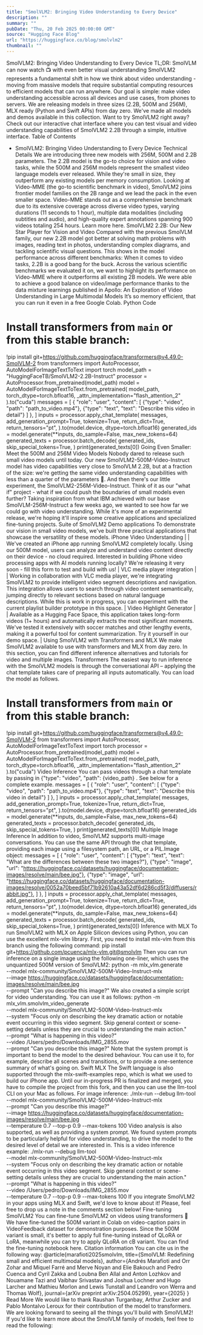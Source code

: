 ```yaml
---
title: "SmolVLM2: Bringing Video Understanding to Every Device"
description: ""
summary: ""
pubDate: "Thu, 20 Feb 2025 00:00:00 GMT"
source: "Hugging Face Blog"
url: "https://huggingface.co/blog/smolvlm2"
thumbnail: ""
---
```


SmolVLM2: Bringing Video Understanding to Every Device
TL;DR: SmolVLM can now watch 📺 with even better visual understanding
SmolVLM2 represents a fundamental shift in how we think about video understanding - moving from massive models that require substantial computing resources to efficient models that can run anywhere. Our goal is simple: make video understanding accessible across all devices and use cases, from phones to servers.
We are releasing models in three sizes (2.2B, 500M and 256M), MLX ready (Python and Swift APIs) from day zero. We've made all models and demos available in this collection.
Want to try SmolVLM2 right away? Check out our interactive chat interface where you can test visual and video understanding capabilities of SmolVLM2 2.2B through a simple, intuitive interface.
Table of Contents
- SmolVLM2: Bringing Video Understanding to Every Device
Technical Details
We are introducing three new models with 256M, 500M and 2.2B parameters. The 2.2B model is the go-to choice for vision and video tasks, while the 500M and 256M models represent the smallest video language models ever released.
While they're small in size, they outperform any existing models per memory consumption. Looking at Video-MME (the go-to scientific benchmark in video), SmolVLM2 joins frontier model families on the 2B range and we lead the pack in the even smaller space.
Video-MME stands out as a comprehensive benchmark due to its extensive coverage across diverse video types, varying durations (11 seconds to 1 hour), multiple data modalities (including subtitles and audio), and high-quality expert annotations spanning 900 videos totaling 254 hours. Learn more here.
SmolVLM2 2.2B: Our New Star Player for Vision and Video
Compared with the previous SmolVLM family, our new 2.2B model got better at solving math problems with images, reading text in photos, understanding complex diagrams, and tackling scientific visual questions. This shows in the model performance across different benchmarks:
When it comes to video tasks, 2.2B is a good bang for the buck. Across the various scientific benchmarks we evaluated it on, we want to highlight its performance on Video-MME where it outperforms all existing 2B models.
We were able to achieve a good balance on video/image performance thanks to the data mixture learnings published in Apollo: An Exploration of Video Understanding in Large Multimodal Models
It’s so memory efficient, that you can run it even in a free Google Colab.
Python Code
# Install transformers from `main` or from this stable branch:
!pip install git+https://github.com/huggingface/transformers@v4.49.0-SmolVLM-2
from transformers import AutoProcessor, AutoModelForImageTextToText
import torch
model_path = "HuggingFaceTB/SmolVLM2-2.2B-Instruct"
processor = AutoProcessor.from_pretrained(model_path)
model = AutoModelForImageTextToText.from_pretrained(
model_path,
torch_dtype=torch.bfloat16,
_attn_implementation="flash_attention_2"
).to("cuda")
messages = [
{
"role": "user",
"content": [
{"type": "video", "path": "path_to_video.mp4"},
{"type": "text", "text": "Describe this video in detail"}
]
},
]
inputs = processor.apply_chat_template(
messages,
add_generation_prompt=True,
tokenize=True,
return_dict=True,
return_tensors="pt",
).to(model.device, dtype=torch.bfloat16)
generated_ids = model.generate(**inputs, do_sample=False, max_new_tokens=64)
generated_texts = processor.batch_decode(
generated_ids,
skip_special_tokens=True,
)
print(generated_texts[0])
Going Even Smaller: Meet the 500M and 256M Video Models
Nobody dared to release such small video models until today.
Our new SmolVLM2-500M-Video-Instruct model has video capabilities very close to SmolVLM 2.2B, but at a fraction of the size: we're getting the same video understanding capabilities with less than a quarter of the parameters 🤯.
And then there's our little experiment, the SmolVLM2-256M-Video-Instruct. Think of it as our "what if" project - what if we could push the boundaries of small models even further? Taking inspiration from what IBM achieved with our base SmolVLM-256M-Instruct a few weeks ago, we wanted to see how far we could go with video understanding. While it's more of an experimental release, we're hoping it'll inspire some creative applications and specialized fine-tuning projects.
Suite of SmolVLM2 Demo applications
To demonstrate our vision in small video models, we've built three practical applications that showcase the versatility of these models.
iPhone Video Understanding
|
|
We've created an iPhone app running SmolVLM2 completely locally. Using our 500M model, users can analyze and understand video content directly on their device - no cloud required. Interested in building iPhone video processing apps with AI models running locally? We're releasing it very soon - fill this form to test and build with us! |
VLC media player integration
|
|
Working in collaboration with VLC media player, we're integrating SmolVLM2 to provide intelligent video segment descriptions and navigation. This integration allows users to search through video content semantically, jumping directly to relevant sections based on natural language descriptions. While this is work in progress, you can experiment with the current playlist builder prototype in this space. |
Video Highlight Generator
|
|
Available as a Hugging Face Space, this application takes long-form videos (1+ hours) and automatically extracts the most significant moments. We've tested it extensively with soccer matches and other lengthy events, making it a powerful tool for content summarization. Try it yourself in our demo space. |
Using SmolVLM2 with Transformers and MLX
We make SmolVLM2 available to use with transformers and MLX from day zero. In this section, you can find different inference alternatives and tutorials for video and multiple images.
Transformers
The easiest way to run inference with the SmolVLM2 models is through the conversational API – applying the chat template takes care of preparing all inputs automatically.
You can load the model as follows.
# Install transformers from `main` or from this stable branch:
!pip install git+https://github.com/huggingface/transformers@v4.49.0-SmolVLM-2
from transformers import AutoProcessor, AutoModelForImageTextToText
import torch
processor = AutoProcessor.from_pretrained(model_path)
model = AutoModelForImageTextToText.from_pretrained(
model_path,
torch_dtype=torch.bfloat16,
_attn_implementation="flash_attention_2"
).to("cuda")
Video Inference
You can pass videos through a chat template by passing in {"type": "video", "path": {video_path}
. See below for a complete example.
messages = [
{
"role": "user",
"content": [
{"type": "video", "path": "path_to_video.mp4"},
{"type": "text", "text": "Describe this video in detail"}
]
},
]
inputs = processor.apply_chat_template(
messages,
add_generation_prompt=True,
tokenize=True,
return_dict=True,
return_tensors="pt",
).to(model.device, dtype=torch.bfloat16)
generated_ids = model.generate(**inputs, do_sample=False, max_new_tokens=64)
generated_texts = processor.batch_decode(
generated_ids,
skip_special_tokens=True,
)
print(generated_texts[0])
Multiple Image Inference
In addition to video, SmolVLM2 supports multi-image conversations. You can use the same API through the chat template, providing each image using a filesystem path, an URL, or a PIL.Image
object:
messages = [
{
"role": "user",
"content": [
{"type": "text", "text": "What are the differences between these two images?"},
{"type": "image", "url": "https://huggingface.co/datasets/huggingface/documentation-images/resolve/main/bee.jpg"},
{"type": "image", "url": "https://huggingface.co/datasets/huggingface/documentation-images/resolve/0052a70beed5bf71b92610a43a52df6d286cd5f3/diffusers/rabbit.jpg"},
]
},
]
inputs = processor.apply_chat_template(
messages,
add_generation_prompt=True,
tokenize=True,
return_dict=True,
return_tensors="pt",
).to(model.device, dtype=torch.bfloat16)
generated_ids = model.generate(**inputs, do_sample=False, max_new_tokens=64)
generated_texts = processor.batch_decode(
generated_ids,
skip_special_tokens=True,
)
print(generated_texts[0])
Inference with MLX
To run SmolVLM2 with MLX on Apple Silicon devices using Python, you can use the excellent mlx-vlm library.
First, you need to install mlx-vlm
from this branch using the following command:
pip install git+https://github.com/pcuenca/mlx-vlm.git@smolvlm
Then you can run inference on a single image using the following one-liner, which uses the unquantized 500M version of SmolVLM2:
python -m mlx_vlm.generate \
--model mlx-community/SmolVLM2-500M-Video-Instruct-mlx \
--image https://huggingface.co/datasets/huggingface/documentation-images/resolve/main/bee.jpg \
--prompt "Can you describe this image?"
We also created a simple script for video understanding. You can use it as follows:
python -m mlx_vlm.smolvlm_video_generate \
--model mlx-community/SmolVLM2-500M-Video-Instruct-mlx \
--system "Focus only on describing the key dramatic action or notable event occurring in this video segment. Skip general context or scene-setting details unless they are crucial to understanding the main action." \
--prompt "What is happening in this video?" \
--video /Users/pedro/Downloads/IMG_2855.mov \
--prompt "Can you describe this image?"
Note that the system prompt is important to bend the model to the desired behaviour. You can use it to, for example, describe all scenes and transitions, or to provide a one-sentence summary of what's going on.
Swift MLX
The Swift language is also supported through the mlx-swift-examples repo, which is what we used to build our iPhone app.
Until our in-progress PR is finalized and merged, you have to compile the project from this fork, and then you can use the llm-tool
CLI on your Mac as follows.
For image inference:
./mlx-run --debug llm-tool \
--model mlx-community/SmolVLM2-500M-Video-Instruct-mlx \
--prompt "Can you describe this image?" \
--image https://huggingface.co/datasets/huggingface/documentation-images/resolve/main/bee.jpg \
--temperature 0.7 --top-p 0.9 --max-tokens 100
Video analysis is also supported, as well as providing a system prompt. We found system prompts to be particularly helpful for video understanding, to drive the model to the desired level of detail we are interested in. This is a video inference example:
./mlx-run --debug llm-tool \
--model mlx-community/SmolVLM2-500M-Video-Instruct-mlx \
--system "Focus only on describing the key dramatic action or notable event occurring in this video segment. Skip general context or scene-setting details unless they are crucial to understanding the main action." \
--prompt "What is happening in this video?" \
--video /Users/pedro/Downloads/IMG_2855.mov \
--temperature 0.7 --top-p 0.9 --max-tokens 100
If you integrate SmolVLM2 in your apps using MLX and Swift, we'd love to know about it! Please, feel free to drop us a note in the comments section below!
Fine-tuning SmolVLM2
You can fine-tune SmolVLM2 on videos using transformers 🤗 We have fine-tuned the 500M variant in Colab on video-caption pairs in VideoFeedback dataset for demonstration purposes. Since the 500M variant is small, it's better to apply full fine-tuning instead of QLoRA or LoRA, meanwhile you can try to apply QLoRA on cB variant. You can find the fine-tuning notebook here.
Citation information
You can cite us in the following way:
@article{marafioti2025smolvlm,
title={SmolVLM: Redefining small and efficient multimodal models},
author={Andrés Marafioti and Orr Zohar and Miquel Farré and Merve Noyan and Elie Bakouch and Pedro Cuenca and Cyril Zakka and Loubna Ben Allal and Anton Lozhkov and Nouamane Tazi and Vaibhav Srivastav and Joshua Lochner and Hugo Larcher and Mathieu Morlon and Lewis Tunstall and Leandro von Werra and Thomas Wolf},
journal={arXiv preprint arXiv:2504.05299},
year={2025}
}
Read More
We would like to thank Raushan Turganbay, Arthur Zucker and Pablo Montalvo Leroux for their contribution of the model to transformers.
We are looking forward to seeing all the things you'll build with SmolVLM2! If you'd like to learn more about the SmolVLM family of models, feel free to read the following: